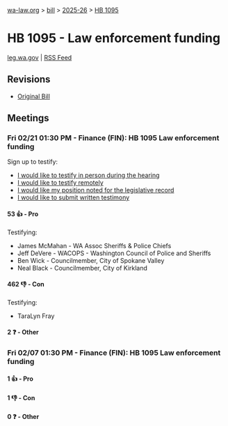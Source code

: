 [wa-law.org](/) > [bill](/bill/) > [2025-26](/bill/2025-26/) > [HB 1095](/bill/2025-26/hb/1095/)

# HB 1095 - Law enforcement funding
[leg.wa.gov](https://app.leg.wa.gov/billsummary?BillNumber=1095&Year=2025&Initiative=false) | [RSS Feed](./rss.xml)

## Revisions
* [Original Bill](1/)

## Meetings
### Fri 02/21 01:30 PM - Finance (FIN): HB 1095 Law enforcement funding
Sign up to testify:
* [I would like to testify in person during the hearing](https://app.leg.wa.gov/csi/Testifier/Add?chamber=House&mId=32819&aId=163951&caId=25942&tId=1)
* [I would like to testify remotely](https://app.leg.wa.gov/csi/Testifier/Add?chamber=House&mId=32819&aId=163951&caId=25942&tId=2)
* [I would like my position noted for the legislative record](https://app.leg.wa.gov/csi/Testifier/Add?chamber=House&mId=32819&aId=163951&caId=25942&tId=3)
* [I would like to submit written testimony](https://app.leg.wa.gov/csi/Testifier/Add?chamber=House&mId=32819&aId=163951&caId=25942&tId=4)

#### 53 👍 - Pro
Testifying:
* James McMahan - WA Assoc Sheriffs & Police Chiefs
* Jeff DeVere - WACOPS - Washington Council of Police and Sheriffs
* Ben Wick - Councilmember, City of Spokane Valley
* Neal Black - Councilmember, City of Kirkland

#### 462 👎 - Con
Testifying:
* TaraLyn Fray

#### 2 ❓ - Other

### Fri 02/07 01:30 PM - Finance (FIN): HB 1095 Law enforcement funding
#### 1 👍 - Pro

#### 1 👎 - Con

#### 0 ❓ - Other
